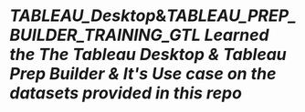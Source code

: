  **_<h1> TABLEAU_Desktop_&_TABLEAU_PREP_BUILDER_TRAINING_GTL
Learned the The Tableau Desktop &amp; Tableau Prep Builder &amp; It's Use case on the datasets provided in this repo_**
